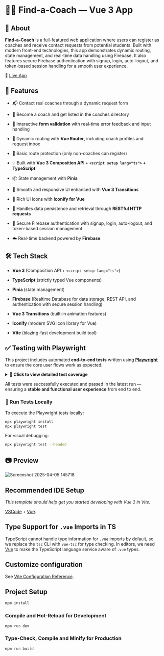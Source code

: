 # 👨‍🏫 Find-a-Coach — Vue 3 App

## 📖 About

**Find-a-Coach** is a full-featured web application where users can register as coaches and receive contact requests from potential students.
Built with modern front-end technologies, this app demonstrates dynamic routing, state management, and real-time data handling using Firebase.
It also features secure Firebase authentication with signup, login, auto-logout, and token-based session handling for a smooth user experience.

🔗 [Live App](https://find-a-coach-houssam.netlify.app/)

## 🚀 Features

- 📬 Contact real coaches through a dynamic request form

- 👥 Become a coach and get listed in the coaches directory

- 🧾 Interactive **form validation** with real-time error feedback and input handling

- 🧭 Dynamic routing with **Vue Router**, including coach profiles and request inbox

- 🔐 Basic route protection (only non-coaches can register)

- 💡 Built with **Vue 3 Composition API + `<script setup lang="ts">` + TypeScript**
  
- 📦 State management with **Pinia**

- 🎨 Smooth and responsive UI enhanced with **Vue 3 Transitions**

- 💠 Rich UI icons with **Iconify for Vue**

- 🔁 Handles data persistence and retrieval through **RESTful HTTP requests**

- 🔑 Secure Firebase authentication with signup, login, auto-logout, and token-based session management

- ☁️ Real-time backend powered by **Firebase**



## 🛠 Tech Stack

- **Vue 3** (Composition API + `<script setup lang="ts">`)

- **TypeScript** (strictly typed Vue components)

- **Pinia** (state management)

- **Firebase** (Realtime Database for data storage, REST API, and authentication with secure session handling)

- **Vue 3 Transitions** (built-in animation features)

- **Iconify** (modern SVG icon library for Vue)

- **Vite** (blazing-fast development build tool)

## ✅ Testing with Playwright

This project includes automated **end-to-end tests** written using **[Playwright](https://playwright.dev/)** to ensure the core user flows work as expected.

<details>
<summary><strong>🧪 Click to view detailed test coverage</strong></summary>

- ✔️ **Homepage redirect**: Auto-redirects from `/` to `/coaches`
- ✔️ **Static content**: Verifies key UI elements like headings and links are visible
- ✔️ **Navigation**: Clicking on “Login” correctly redirects to `/auth`
- ✔️ **Authentication**:
  - Login with valid credentials works and redirects to `/coaches`
  - Login with invalid or empty credentials shows proper validation and error messages
  - Signup with empty inputs triggers validation errors
  - Signup with existing credentials displays error alerts
  - Signup with new credentials works and redirects to `/coaches`
- ✔️ **Authorization**:
  - Unauthorized access to `/register` redirects to login
  - Logged-in users can access `/register` to become a coach
- ✔️ **Coach Registration**:
  - Form submission with valid data registers a new coach
  - Redirects to the coaches list showing the new coach profile
- ✔️ **Session Management**:
  - Logout button appears after login
  - Clicking logout successfully signs out the user and hides protected elements
</details>

All tests were successfully executed and passed in the latest run — ensuring a **stable and functional user experience** from end to end.

### 🚀 Run Tests Locally

To execute the Playwright tests locally:

```bash
npx playwright install
npx playwright test
```

For visual debugging:

```bash
npx playwright test --headed
```


## 📷 Preview
![Screenshot 2025-04-05 145718](https://github.com/user-attachments/assets/a0a750ef-cbe7-4b28-8bff-9d1fa5662b3c)


## Recommended IDE Setup

_This template should help get you started developing with Vue 3 in Vite._

[VSCode](https://code.visualstudio.com/) + [Vue](https://marketplace.visualstudio.com/items?itemName=Vue.volar).

## Type Support for `.vue` Imports in TS

TypeScript cannot handle type information for `.vue` imports by default, so we replace the `tsc` CLI with `vue-tsc` for type checking. In editors, we need [Vue](https://marketplace.visualstudio.com/items?itemName=Vue.volar) to make the TypeScript language service aware of `.vue` types.

## Customize configuration

See [Vite Configuration Reference](https://vite.dev/config/).

## Project Setup

```sh
npm install
```

### Compile and Hot-Reload for Development

```sh
npm run dev
```

### Type-Check, Compile and Minify for Production

```sh
npm run build
```
